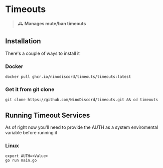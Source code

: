 # Timeouts

> 🕰️ **Manages mute/ban timeouts**

## Installation

There's a couple of ways to install it

### Docker
```
docker pull ghcr.io/ninodiscord/timeouts/timeouts:latest
``` 

### Get it from git clone
```
git clone https://github.com/NinoDiscord/timeouts.git && cd timeouts
```

## Running Timeout Services

As of right now you'll need to provide the AUTH as a system enviromental variable before running it

### Linux 

```
export AUTH=<Value>
go run main.go
```
